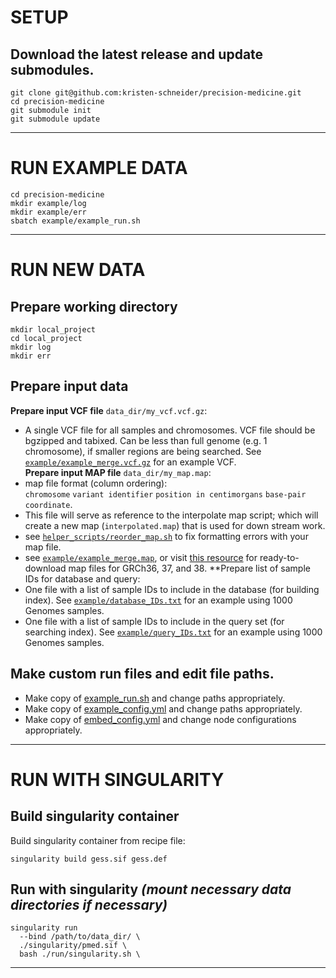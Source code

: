 # SETUP
## Download the latest release and update submodules.
```
git clone git@github.com:kristen-schneider/precision-medicine.git
cd precision-medicine
git submodule init
git submodule update
```
____________________________________________
# RUN EXAMPLE DATA
```
cd precision-medicine
mkdir example/log
mkdir example/err
sbatch example/example_run.sh
```
____________________________________________
# RUN NEW DATA
## Prepare working directory
```
mkdir local_project
cd local_project
mkdir log
mkdir err
```
## Prepare input data
**Prepare input VCF file** `data_dir/my_vcf.vcf.gz`:
- A single VCF file for all samples and chromosomes. VCF file should be bgzipped and tabixed. Can be less than full genome (e.g. 1 chromosome), if smaller regions are being searched. See [`example/example_merge.vcf.gz`](https://github.com/kristen-schneider/precision-medicine/blob/main/example/example_merge.vcf.gz) for an example VCF. <br>
**Prepare input MAP file** `data_dir/my_map.map`:
- map file format (column ordering):<br>
`chromosome` `variant identifier` `position in centimorgans` `base-pair coordinate`.
- This file will serve as reference to the interpolate map script; which will create a new map (`interpolated.map`) that is used for down stream work.
- see [`helper_scripts/reorder_map.sh`](https://github.com/kristen-schneider/precision-medicine/blob/main/helper_scripts/reorder_map.sh) to fix formatting errors with your map file.
- see [`example/example_merge.map`](https://github.com/kristen-schneider/precision-medicine/blob/main/example/examplemap), or visit [this resource](https://bochet.gcc.biostat.washington.edu/beagle/genetic_maps/) for ready-to-download map files for GRCh36, 37, and 38.
**Prepare list of sample IDs for database and query:
- One file with a list of sample IDs to include in the database (for building index). See [`example/database_IDs.txt`](https://github.com/kristen-schneider/precision-medicine/blob/main/example/database_IDs.txt) for an example using 1000 Genomes samples. <br>
- One file with a list of sample IDs to include in the query set (for searching index). See [`example/query_IDs.txt`](https://github.com/kristen-schneider/precision-medicine/blob/main/example/query_IDs.txt) for an example using 1000 Genomes samples. <br>

## Make custom run files and edit file paths.
- Make copy of [example_run.sh](https://github.com/kristen-schneider/precision-medicine/blob/main/run/run.sh) and change paths appropriately.<br>
- Make copy of [example_config.yml](https://github.com/kristen-schneider/precision-medicine/blob/main/example/example.yml) and change paths appropriately.<br>
- Make copy of [embed_config.yml](https://github.com/kristen-schneider/precision-medicine/blob/main/run/cluster_config.yml) and change node configurations appropriately.<br>
____________________________________________

# RUN WITH SINGULARITY

## Build singularity container

Build singularity container from recipe file:
```
singularity build gess.sif gess.def
```
## Run with singularity _(mount necessary data directories if necessary)_
```
singularity run
  --bind /path/to/data_dir/ \
  ./singularity/pmed.sif \
  bash ./run/singularity.sh \
```
____________________________________________

